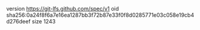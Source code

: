 version https://git-lfs.github.com/spec/v1
oid sha256:0a24f8f6a7e16ea1287bb3f72b87e33f0f8d0285771e03c058e19cb4d276deef
size 1243
